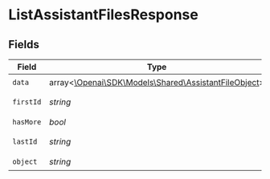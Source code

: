 # ListAssistantFilesResponse


## Fields

| Field                                                                                              | Type                                                                                               | Required                                                                                           | Description                                                                                        | Example                                                                                            |
| -------------------------------------------------------------------------------------------------- | -------------------------------------------------------------------------------------------------- | -------------------------------------------------------------------------------------------------- | -------------------------------------------------------------------------------------------------- | -------------------------------------------------------------------------------------------------- |
| `data`                                                                                             | array<[\Openai\SDK\Models\Shared\AssistantFileObject](../../Models/Shared/AssistantFileObject.md)> | :heavy_check_mark:                                                                                 | N/A                                                                                                |                                                                                                    |
| `firstId`                                                                                          | *string*                                                                                           | :heavy_check_mark:                                                                                 | N/A                                                                                                | file-abc123                                                                                        |
| `hasMore`                                                                                          | *bool*                                                                                             | :heavy_check_mark:                                                                                 | N/A                                                                                                | false                                                                                              |
| `lastId`                                                                                           | *string*                                                                                           | :heavy_check_mark:                                                                                 | N/A                                                                                                | file-abc456                                                                                        |
| `object`                                                                                           | *string*                                                                                           | :heavy_check_mark:                                                                                 | N/A                                                                                                | list                                                                                               |